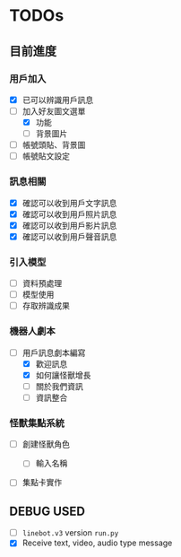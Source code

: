 # TODOs

目前進度
---

### 用戶加入
- [x] 已可以辨識用戶訊息
- [ ] 加入好友圖文選單
    - [x] 功能
    - [ ] 背景圖片
- [ ] 帳號頭貼、背景圖
- [ ] 帳號貼文設定

### 訊息相關
- [x] 確認可以收到用戶文字訊息
- [x] 確認可以收到用戶照片訊息
- [x] 確認可以收到用戶影片訊息
- [x] 確認可以收到用戶聲音訊息

### 引入模型
- [ ] 資料預處理
- [ ] 模型使用
- [ ] 存取辨識成果

### 機器人劇本
- [ ] 用戶訊息劇本編寫
    - [x] 歡迎訊息
    - [x] 如何讓怪獸增長
    - [ ] 關於我們資訊
    - [ ] 資訊整合

### 怪獸集點系統
- [ ] 創建怪獸角色
  - [ ] 輸入名稱
- [ ] 集點卡實作


DEBUG USED
---
- [ ] `linebot.v3` version `run.py`
- [x] Receive text, video, audio type message